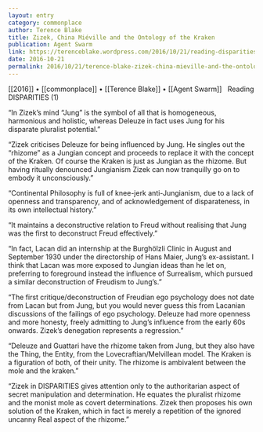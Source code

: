 ```yaml
---
layout: entry
category: commonplace
author: Terence Blake
title: Zizek, China Miéville and the Ontology of the Kraken
publication: Agent Swarm
link: https://terenceblake.wordpress.com/2016/10/21/reading-disparities-1-zizek-china-mieville-and-the-ontology-of-the-kraken/
date: 2016-10-21
permalink: 2016/10/21/terence-blake-zizek-china-mieville-and-the-ontology-of-the-kraken
---
```


[[2016]] • [[commonplace]] • [[Terence Blake]] • [[Agent Swarm]]
 
Reading DISPARITIES (1)

“In Zizek’s mind “Jung” is the symbol of all that is homogeneous, harmonious and holistic, whereas Deleuze in fact uses Jung for his disparate pluralist potential.”

“Zizek criticises Deleuze for being influenced by Jung. He singles out the “rhizome” as a Jungian concept and proceeds to replace it with the concept of the Kraken. Of course the Kraken is just as Jungian as the rhizome. But having ritually denounced Jungianism Zizek can now tranquilly go on to embody it unconsciously.”

“Continental Philosophy is full of knee-jerk anti-Jungianism, due to a lack of openness and transparency, and of acknowledgement of disparateness, in its own intellectual history.”

“It maintains a deconstructive relation to Freud without realising that Jung was the first to deconstruct Freud effectively.”

“In fact, Lacan did an internship at the Burghölzli Clinic in August and September 1930 under the directorship of Hans Maier, Jung’s ex-assistant. I think that Lacan was more exposed to Jungian ideas than he let on, preferring to foreground instead the influence of Surrealism, which pursued a similar deconstruction of Freudism to Jung’s.”

“The first critique/deconstruction of Freudian ego psychology does not date from Lacan but from Jung, but you would never guess this from Lacanian discussions of the failings of ego psychology. Deleuze had more openness and more honesty, freely admitting to Jung’s influence from the early 60s onwards. Zizek’s denegation represents a regression.”

“Deleuze and Guattari have the rhizome taken from Jung, but they also have the Thing, the Entity, from the Lovecraftian/Melvillean model. The Kraken is a figuration of both, of their unity. The rhizome is ambivalent between the mole and the kraken.”

“Zizek in DISPARITIES gives attention only to the authoritarian aspect of secret manipulation and determination. He equates the pluralist rhizome and the monist mole as covert determinations. Zizek then proposes his own solution of the Kraken, which in fact is merely a repetition of the ignored uncanny Real aspect of the rhizome.”

